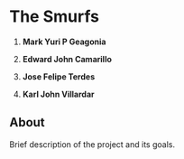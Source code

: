 # The Smurfs

1. **Mark Yuri P Geagonia**

2. **Edward John Camarillo**

3. **Jose Felipe Terdes**
   
4. **Karl John Villardar**

## About

Brief description of the project and its goals.

